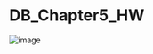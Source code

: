 # DB_Chapter5_HW
![image](https://github.com/user-attachments/assets/2c0246d7-80b1-4949-8dc9-4ea6904dfe92)
